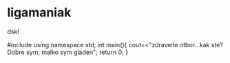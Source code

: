 # ligamaniak
dskl

#include<iostream>
using namespace std;
int main(){
cout<<"zdraveite otbor.. kak ste? Dobre sym, malko sym gladen";
return 0;
}